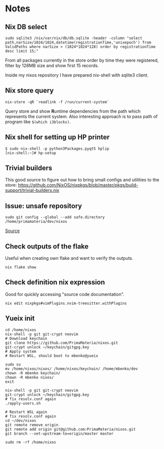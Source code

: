 # Notes

## Nix DB select

```
sudo sqlite3 /nix/var/nix/db/db.sqlite -header -column "select path,narSize/1024/1024,datetime(registrationTime,'unixepoch') from ValidPaths where narSize > (1024*1024*128) order by registrationTime desc limit 15;"
```

From all packages currently in the store order by time they were registered, filter by 128MB size and show first 15 records.

Inside my nixos repository I have prepared nix-shell with sqlite3 client.

## Nix store query

```
nix-store -qR `readlink -f /run/current-system`
```

Query store and show **R**untime dependencies from the path which represents the current system.
Also interesting approach is to pass path of program like `$(which i3blocks)`.

## Nix shell for setting up HP printer

```
$ sudo nix-shell -p python3Packages.pyqt5 hplip
[nix-shell:~]# hp-setup
```

## Trivial builders

This good source to figure out how to bring small configs and utilities to the store: https://github.com/NixOS/nixpkgs/blob/master/pkgs/build-support/trivial-builders.nix

## Issue: unsafe repository

```
sudo git config --global --add safe.directory /home/primamateria/dev/nixos
```

[Source](https://github.com/NixOS/nixpkgs/issues/169193)


## Check outputs of the flake

Useful when creating own flake and want to verify the outputs.

```
nix flake show
```

## Check definition nix expression

Good for quickly accessing "source code documentation".

```
nix edit nixpkgs#vimPlugins.nvim-treesitter.withPlugins
```

## Yueix init

```
cd /home/nixos
nix-shell -p git git-crypt neovim
# Download keychain
git clone https://github.com/PrimaMateria/nixos.git
git-crypt unlock ~/keychain/gitgpg.key
# Apply system
# Restart WSL, should boot to mbenko@yueix

sudo su
mv /home/nixos/nixos/ /home/nixos/keychain/ /home/mbenko/dev
chown -R mbenko keychain/
chown -R mbenko nixos/
exit

nix-shell -p git git-crypt neovim
git-crypt unlock ~/keychain/gitgpg.key
# fix resolv.conf again
./apply-users.sh

# Restart WSL again
# fix resolv.conf again
cd ~/dev/nixos
git remote remove origin
git remote add origin git@github.com:PrimaMateria/nixos.git
git branch --set-upstream-to=origin/master master

sudo rm -rf /home/nixos
```
